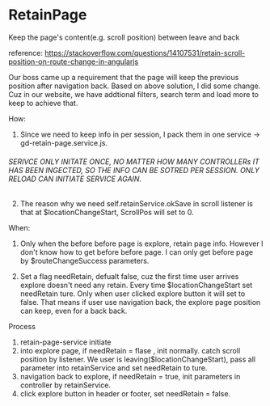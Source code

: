 # RetainPage
Keep the page's content(e.g. scroll position) between leave and back

reference: https://stackoverflow.com/questions/14107531/retain-scroll-position-on-route-change-in-angularjs

Our boss came up a requirement that the page will keep the previous position after navigation back. Based on above solution, I did some change. Cuz in our website, we have addtional filters, search term and load more to keep to achieve that.

How:
1. Since we need to keep info in per session, I pack them in one service -> gd-retain-page.service.js. 
###### SERIVCE ONLY INITATE ONCE, NO MATTER HOW MANY CONTROLLERs IT HAS BEEN INGECTED, SO THE INFO CAN BE SOTRED PER SESSION. ONLY RELOAD CAN INITIATE SERVICE AGAIN.

2. The reason why we need self.retainService.okSave in scroll listener is that at $locationChangeStart, ScrollPos will set to 0.

When:
1. Only when the before before page is explore, retain page info.  However I don't know how to get before before page. I can only get before page by $routeChangeSuccess parameters.

2. Set a flag needRetain, defualt false, cuz the first time user arrives explore doesn't need any retain.
 Every time $locationChangeStart set needRetain ture. Only when user clicked explore button it will set to false. That means if user use navigation back, the explore page position can keep, even for a back back. 

Process
1. retain-page-service initiate
2. into explore page, if needRetain = flase , init normally. catch scroll position by listener. We user is leaving($locationChangeStart), pass all parameter into retainService and set needRetain to ture.
3. navigation back to explore, if needRetain = true, init parameters in controller by retainService.
4. click explore button in header or footer, set needRetain = false.
